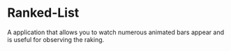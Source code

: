 # Ranked-List
A application that allows you to watch numerous animated bars appear and is useful for observing the raking.
